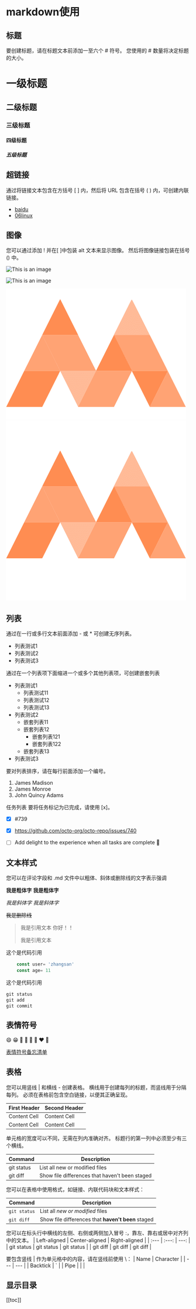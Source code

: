 # markdown使用

## 标题
要创建标题，请在标题文本前添加一至六个 # 符号。 您使用的 # 数量将决定标题的大小。

# 一级标题
## 二级标题
### 三级标题
#### 四级标题
##### 五级标题

## 超链接

通过将链接文本包含在方括号 [ ] 内，然后将 URL 包含在括号 ( ) 内，可创建内联链接。
+ [baidu](https://baidu.com)
+ [06linux](https://06linux.com)

## 图像
您可以通过添加 ! 并在[ ]中包装 alt 文本来显示图像。 然后将图像链接包装在括号 () 中。

![This is an image](https://myoctocat.com/assets/images/base-octocat.svg)

![This is an image](https://myoctocat.com/assets/images/base-octocat.svg)

![hero](/images/hero.png)
![logo](/images/logo.png)


## 列表
通过在一行或多行文本前面添加 - 或 * 可创建无序列表。

* 列表测试1
* 列表测试2
* 列表测试3


通过在一个列表项下面缩进一个或多个其他列表项，可创建嵌套列表

- 列表测试1
  - 列表测试11
  - 列表测试12
  - 列表测试13
- 列表测试2
  - 嵌套列表11
  - 嵌套列表12
    - 嵌套列表121  
    - 嵌套列表122  
  - 嵌套列表13
- 列表测试3

要对列表排序，请在每行前面添加一个编号。

1. James Madison
2. James Monroe
3. John Quincy Adams


任务列表
要将任务标记为已完成，请使用 [x]。

- [x] #739
- [x] https://github.com/octo-org/octo-repo/issues/740
- [ ] Add delight to the experience when all tasks are complete :tada:


## 文本样式

您可以在评论字段和 .md 文件中以粗体、斜体或删除线的文字表示强调

**我是粗体字**
__我是粗体字__

*我是斜体字*
_我是斜体字_

~~我是删除线~~

> 我是引用文本
> 你好！！
> 
> 我是引用文本
> 

这个是代码引用
``` ts
    const user= 'zhangsan'
    const age= 11
```

这个是代码引用
```
git status
git add
git commit
```


## 表情符号
:smile:
:grin:
:clown_face:
:kiss:
:wave:
:ghost:
:heart:
:green_heart:

[表情符号备忘清单](https://github.com/ikatyang/emoji-cheat-sheet/blob/master/README.md)

## 表格
您可以用竖线 | 和横线 - 创建表格。 横线用于创建每列的标题，而竖线用于分隔每列。 必须在表格前包含空白链接，以便其正确呈现。

| First Header  | Second Header |
| ------------- | ------------- |
| Content Cell  | Content Cell  |
| Content Cell  | Content Cell  |

单元格的宽度可以不同，无需在列内准确对齐。 标题行的第一列中必须至少有三个横线。

| Command | Description |
| --- | --- |
| git status | List all new or modified files |
| git diff | Show file differences that haven't been staged |

您可以在表格中使用格式，如链接、内联代码块和文本样式：

| Command | Description |
| --- | --- |
| `git status` | List all *new or modified* files |
| `git diff` | Show file differences that **haven't been** staged |


您可以在标头行中横线的左侧、右侧或两侧加入冒号 :，靠左、靠右或居中对齐列中的文本。
| Left-aligned | Center-aligned | Right-aligned |
| :---         |     :---:      |          ---: |
| git status   | git status     | git status    |
| git diff     | git diff       | git diff      |

要包含竖线 | 作为单元格中的内容，请在竖线前使用 \：
| Name     | Character |
| ---      | ---       |
| Backtick | `         |
| Pipe     | \|        |


## 显示目录
[[toc]]

